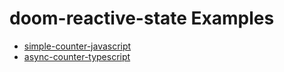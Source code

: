 # doom-reactive-state Examples

- [simple-counter-javascript](./simple-counter-javascript/)
- [async-counter-typescript](./async-counter-typescript/)